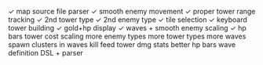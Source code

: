 ✓ map source file parser
✓ smooth enemy movement
✓ proper tower range tracking
✓ 2nd tower type
✓ 2nd enemy type
✓ tile selection
✓ keyboard tower building
✓ gold+hp display
✓ waves + smooth enemy scaling
✓ hp bars
tower cost scaling
more enemy types
more tower types
more waves
spawn clusters in waves
kill feed
tower dmg stats
better hp bars
wave definition DSL + parser